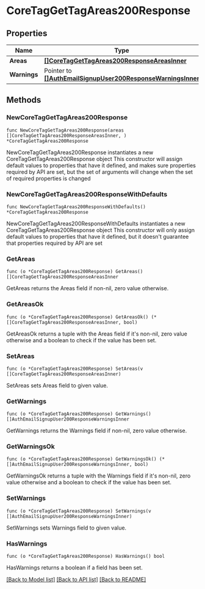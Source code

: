 # CoreTagGetTagAreas200Response

## Properties

Name | Type | Description | Notes
------------ | ------------- | ------------- | -------------
**Areas** | [**[]CoreTagGetTagAreas200ResponseAreasInner**](CoreTagGetTagAreas200ResponseAreasInner.md) |  | 
**Warnings** | Pointer to [**[]AuthEmailSignupUser200ResponseWarningsInner**](AuthEmailSignupUser200ResponseWarningsInner.md) |  | [optional] 

## Methods

### NewCoreTagGetTagAreas200Response

`func NewCoreTagGetTagAreas200Response(areas []CoreTagGetTagAreas200ResponseAreasInner, ) *CoreTagGetTagAreas200Response`

NewCoreTagGetTagAreas200Response instantiates a new CoreTagGetTagAreas200Response object
This constructor will assign default values to properties that have it defined,
and makes sure properties required by API are set, but the set of arguments
will change when the set of required properties is changed

### NewCoreTagGetTagAreas200ResponseWithDefaults

`func NewCoreTagGetTagAreas200ResponseWithDefaults() *CoreTagGetTagAreas200Response`

NewCoreTagGetTagAreas200ResponseWithDefaults instantiates a new CoreTagGetTagAreas200Response object
This constructor will only assign default values to properties that have it defined,
but it doesn't guarantee that properties required by API are set

### GetAreas

`func (o *CoreTagGetTagAreas200Response) GetAreas() []CoreTagGetTagAreas200ResponseAreasInner`

GetAreas returns the Areas field if non-nil, zero value otherwise.

### GetAreasOk

`func (o *CoreTagGetTagAreas200Response) GetAreasOk() (*[]CoreTagGetTagAreas200ResponseAreasInner, bool)`

GetAreasOk returns a tuple with the Areas field if it's non-nil, zero value otherwise
and a boolean to check if the value has been set.

### SetAreas

`func (o *CoreTagGetTagAreas200Response) SetAreas(v []CoreTagGetTagAreas200ResponseAreasInner)`

SetAreas sets Areas field to given value.


### GetWarnings

`func (o *CoreTagGetTagAreas200Response) GetWarnings() []AuthEmailSignupUser200ResponseWarningsInner`

GetWarnings returns the Warnings field if non-nil, zero value otherwise.

### GetWarningsOk

`func (o *CoreTagGetTagAreas200Response) GetWarningsOk() (*[]AuthEmailSignupUser200ResponseWarningsInner, bool)`

GetWarningsOk returns a tuple with the Warnings field if it's non-nil, zero value otherwise
and a boolean to check if the value has been set.

### SetWarnings

`func (o *CoreTagGetTagAreas200Response) SetWarnings(v []AuthEmailSignupUser200ResponseWarningsInner)`

SetWarnings sets Warnings field to given value.

### HasWarnings

`func (o *CoreTagGetTagAreas200Response) HasWarnings() bool`

HasWarnings returns a boolean if a field has been set.


[[Back to Model list]](../README.md#documentation-for-models) [[Back to API list]](../README.md#documentation-for-api-endpoints) [[Back to README]](../README.md)


